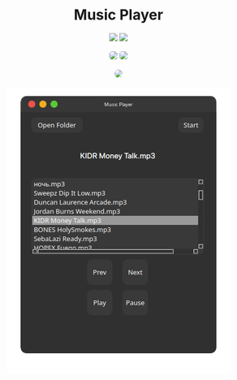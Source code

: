 <h1 align="center">Music Player</h1>
<div class="badges" align="center">
	<img src="https://img.shields.io/github/last-commit/Nighty3098/Music-Player?style=for-the-badge&logo=github&color=7dc4e4&logoColor=D9E0EE&labelColor=1c1c29"/>
	<img src="https://img.shields.io/github/stars/Nighty3098/Music-Player?style=for-the-badge&logo=apachespark&color=eed49f&logoColor=D9E0EE&labelColor=1c1c29"/>
	<br><br>
    <img class="badge" src="https://img.shields.io/badge/python-3670A0?style=for-the-badge&logo=python&logoColor=black&color=7dc4e4" style="border-radius: 5px;"/>
    <img class="badge" src="https://img.shields.io/badge/Qt-%23217346.svg?style=for-the-badge&logo=Qt&logoColor=black&color=a6e0b8" style="border-radius: 5px;"/>
	<br><br>
</div>

<div id="social" align=center>
    <a href="https://discord.gg/tnHSEc2cZv"><img src="https://invidget.switchblade.xyz/r8jWX8ugDd" style="border-radius: 15px;"/></a><br><br>
</div>

<div class="content" align="center">
	<img align="center" src="img.png" />
</div>
